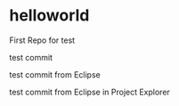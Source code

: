 # helloworld
First Repo for test

test commit

test commit from Eclipse

test commit from Eclipse in Project Explorer
